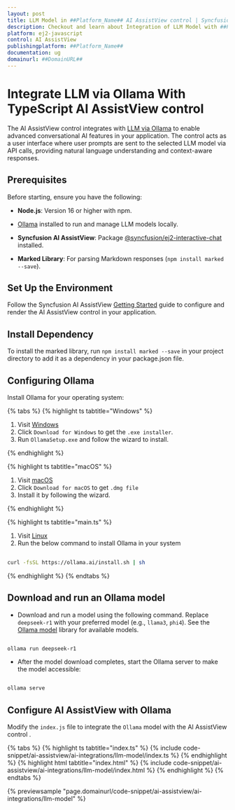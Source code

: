 ```yaml
---
layout: post
title: LLM Model in ##Platform_Name## AI AssistView control | Syncfusion
description: Checkout and learn about Integration of LLM Model with ##Platform_Name## AI AssistView control of Syncfusion Essential JS 2 and more.
platform: ej2-javascript
control: AI AssistView 
publishingplatform: ##Platform_Name##
documentation: ug
domainurl: ##DomainURL##
---
```


# Integrate LLM via Ollama With TypeScript AI AssistView control

The AI AssistView control integrates with [LLM via Ollama](https://ollama.com) to enable advanced conversational AI features in your application. The control acts as a user interface where user prompts are sent to the selected LLM model via API calls, providing natural language understanding and context-aware responses.

## Prerequisites

Before starting, ensure you have the following:

* **Node.js**: Version 16 or higher with npm.

* [Ollama](https://ollama.com) installed to run and manage LLM models locally.

* **Syncfusion AI AssistView**: Package [@syncfusion/ej2-interactive-chat](https://www.npmjs.com/package/@syncfusion/ej2-interactive-chat) installed.

* **Marked Library**: For parsing Markdown responses (`npm install marked --save`).

## Set Up the Environment

Follow the Syncfusion AI AssistView [Getting Started](../getting-started) guide to configure and render the AI AssistView control in your  application.

## Install Dependency

To install the marked library, run `npm install marked --save` in your project directory to add it as a dependency in your package.json file.

## Configuring Ollama

Install Ollama for your operating system:

{% tabs %}
{% highlight ts tabtitle="Windows" %}

1. Visit [Windows](https://ollama.com/download)
2. Click `Download for Windows` to get the `.exe installer`. 
3. Run `OllamaSetup.exe` and follow the wizard to install.

{% endhighlight %}

{% highlight ts tabtitle="macOS" %}

1. Visit [macOS](https://ollama.com/download/mac)
2. Click `Download for macOS` to get `.dmg file`
3. Install it by following the wizard.

{% endhighlight %}

{% highlight ts tabtitle="main.ts" %}

1. Visit [Linux](https://ollama.com/download/linux)
2. Run the below command to install Ollama in your system 

```bash
          
curl -fsSL https://ollama.ai/install.sh | sh

```

{% endhighlight %}
{% endtabs %}

## Download and run an Ollama model

* Download and run a model using the following command. Replace `deepseek-r1` with your preferred model (e.g., `llama3`, `phi4`). See the [Ollama model](https://ollama.com/search) library for available models.
 
```bash

ollama run deepseek-r1

```

* After the model download completes, start the Ollama server to make the model accessible:

```bash

ollama serve

```

## Configure AI AssistView with Ollama

Modify the `index.js` file to integrate the `Ollama` model with the AI AssistView control .

{% tabs %}
{% highlight ts tabtitle="index.ts" %}
{% include code-snippet/ai-assistview/ai-integrations/llm-model/index.ts %}
{% endhighlight %}
{% highlight html tabtitle="index.html" %}
{% include code-snippet/ai-assistview/ai-integrations/llm-model/index.html %}
{% endhighlight %}
{% endtabs %}
        
{% previewsample "page.domainurl/code-snippet/ai-assistview/ai-integrations/llm-model" %}
